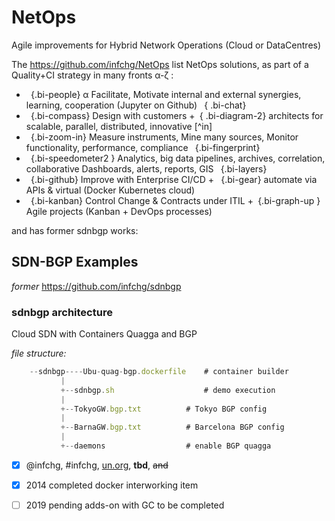 # NetOps

Agile improvements for Hybrid Network Operations (Cloud or DataCentres) 

The https://github.com/infchg/NetOps list NetOps solutions, as part of a Quality+CI strategy in many fronts α-ζ :
   	
 - ` `{.bi-people} α Facilitate, Motivate internal and external synergies, learning, cooperation (Jupyter on Github) ` `{ .bi-chat}
 - ` `{.bi-compass} Design with customers +` `{ .bi-diagram-2} architects for scalable, parallel, distributed, innovative [^in] 
 - ` `{.bi-zoom-in} Measure instruments, Mine many sources, Monitor functionality, performance, compliance ` `{.bi-fingerprint} 
 - ` `{.bi-speedometer2 } Analytics, big data pipelines, archives, correlation, collaborative Dashboards, alerts, reports, GIS ` `{.bi-layers}
 - ` `{.bi-github} Improve with Enterprise CI/CD + ` `{.bi-gear}  automate via APIs & virtual (Docker Kubernetes cloud)
 - ` `{.bi-kanban} Control Change & Contracts under ITIL +` `{.bi-graph-up } Agile projects (Kanban + DevOps processes)

and has former sdnbgp works:


## SDN-BGP Examples

*former* https://github.com/infchg/sdnbgp

### sdnbgp architecture
Cloud SDN with Containers Quagga and BGP


*file structure:* 

```javascript
    --sdnbgp----Ubu-quag-bgp.dockerfile    # container builder
           |
           +--sdnbgp.sh  				   # demo execution
           |
           +--TokyoGW.bgp.txt 		   # Tokyo BGP config
           |
           +--BarnaGW.bgp.txt  		   # Barcelona BGP config    
           |
           +--daemons  				   # enable BGP quagga              
``` 

- [x] @infchg, #infchg, [un.org](), **tbd**, <del>and</del>  
- [x] 2014 completed docker interworking item
- [ ] 2019 pending adds-on with GC to be completed



<!-- no iba? style>
  @import '/opt/node_modules/bootstrap-icons/font/bootstrap-icons.css';
  .pep {color: red}
  em {color: darkblue}
  blockquote  {  background-color: #fcf2f2;     margin-inline-start: 0pt;   margin-block-end: 0pt; } 
   blockquote p { color: #444 ;  margin-block-end: 0pt; }   	   
   h3  {   color: darkgreen;   margin-block-start: 0pt;   font-weight: normal ; }  
   h4 > p   {   color: green; } 
  @import { url("https://cdn.jsdelivr.net/npm/bootstrap-icons@1.6.1/font/bootstrap-icons.css"); }
</style -->
